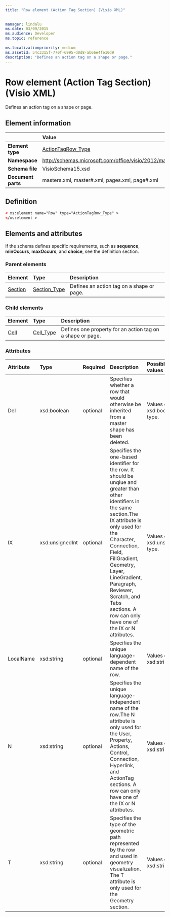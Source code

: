 ```yaml
---
title: "Row element (Action Tag Section) (Visio XML)"
 
 
manager: lindalu
ms.date: 03/09/2015
ms.audience: Developer
ms.topic: reference
 
ms.localizationpriority: medium
ms.assetid: 54c3315f-770f-6995-d0d8-ab66e4fe10d9
description: "Defines an action tag on a shape or page."
---
```


# Row element (Action Tag Section) (Visio XML)

Defines an action tag on a shape or page.
  
## Element information

||Value |
|:-----|:-----|
|**Element type** <br/> |[ActionTagRow_Type](actiontagrow_type-complextypevisio-xml.md) <br/> |
|**Namespace** <br/> |http://schemas.microsoft.com/office/visio/2012/main  <br/> |
|**Schema file** <br/> |VisioSchema15.xsd  <br/> |
|**Document parts** <br/> |masters.xml, master#.xml, pages.xml, page#.xml  <br/> |
   
## Definition

```XML
< xs:element name="Row" type="ActionTagRow_Type" >
</xs:element >
```

## Elements and attributes

If the schema defines specific requirements, such as **sequence**, **minOccurs**, **maxOccurs**, and **choice**, see the definition section. 
  
### Parent elements

|**Element**|**Type**|**Description**|
|:-----|:-----|:-----|
|[Section](section-element-sheet_type-complextypevisio-xml.md) <br/> |[Section_Type](section_type-complextypevisio-xml.md) <br/> |Defines an action tag on a shape or page. |
   
### Child elements

|**Element**|**Type**|**Description**|
|:-----|:-----|:-----|
|[Cell](cell-element-action-tag-sectionvisio-xml.md) <br/> |[Cell_Type](cell_type-complextypevisio-xml.md) <br/> |Defines one property for an action tag on a shape or page. |
   
### Attributes

|**Attribute**|**Type**|**Required**|**Description**|**Possible values**|
|:-----|:-----|:-----|:-----|:-----|
|Del  <br/> |xsd:boolean  <br/> |optional  <br/> |Specifies whether a row that would otherwise be inherited from a master shape has been deleted. |Values of the xsd:boolean type. |
|IX  <br/> |xsd:unsignedInt  <br/> |optional  <br/> |Specifies the one-based identifier for the row. It should be unqiue and greater than other identifiers in the same section.The IX attribute is only used for the Character, Connection, Field, FillGradient, Geometry, Layer, LineGradient, Paragraph, Reviewer, Scratch, and Tabs sections. A row can only have one of the IX or N attributes. |Values of the xsd:unsignedInt type. |
|LocalName  <br/> |xsd:string  <br/> |optional  <br/> |Specifies the unique language-dependent name of the row. |Values of the xsd:string type. |
|N  <br/> |xsd:string  <br/> |optional  <br/> |Specifies the unique language-independent name of the row.The N attribute is only used for the User, Property, Actions, Control, Connection, Hyperlink, and ActionTag sections. A row can only have one of the IX or N attributes. |Values of the xsd:string type. |
|T  <br/> |xsd:string  <br/> |optional  <br/> |Specifies the type of the geometric path represented by the row and used in geometry visualization. The T attribute is only used for the Geometry section. |Values of the xsd:string type. |
   

